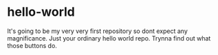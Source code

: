 # hello-world
It's going to be my very very first repository so dont expect any magnificance.
Just your ordinary hello world repo. Trynna find out what those buttons do.
